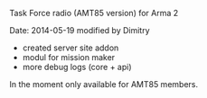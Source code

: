 Task Force radio (AMT85 version) for Arma 2

Date: 2014-05-19 modified by Dimitry
- created server site addon
- modul for mission maker
- more debug logs (core + api)

In the moment only available for AMT85 members.

